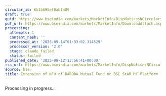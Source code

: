 ```yaml
---
circular_id: 6b1b695ef0ab1489
draft: true
guid: https://www.bseindia.com/markets/MarketInfo/DispNoticesNCirculars.aspx?Noticeid={DA81A080-7CA8-4996-A970-6F1E75872C0F}&noticeno=20250912-88&dt=09/12/2025&icount=88&totcount=103&flag=0
pdf_url: https://www.bseindia.com/markets/MarketInfo/DownloadAttach.aspx?id=20250912-88&attachedId=2cc726d0-711d-49e0-9814-03337019b483
processing:
  attempts: 1
  content_hash: ''
  processed_at: '2025-09-14T01:33:02.314529'
  processor_version: '2.0'
  stage: claude_failed
  status: failed
published_date: '2025-09-12T12:56:41+00:00'
rss_url: https://www.bseindia.com/markets/MarketInfo/DispNoticesNCirculars.aspx?Noticeid={DA81A080-7CA8-4996-A970-6F1E75872C0F}&noticeno=20250912-88&dt=09/12/2025&icount=88&totcount=103&flag=0
source: bse
title: Extension of NFO of BARODA Mutual Fund on BSE StAR MF Platform - UPDATE
---
```


Processing in progress...